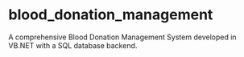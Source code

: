 # blood_donation_management
A comprehensive Blood Donation Management System developed in VB.NET with a SQL database backend.
